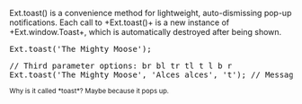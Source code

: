 Ext.toast() is a convenience method for lightweight, auto-dismissing pop-up notifications. Each call to +Ext.toast()+ is a new
instance of +Ext.window.Toast+, which is automatically destroyed after being shown.

<pre class="runnable 160">
Ext.toast('The Mighty Moose');
</pre>

<pre class="runnable 160">
// Third parameter options: br bl tr tl t l b r
Ext.toast('The Mighty Moose', 'Alces alces', 't'); // Message, title, position
</pre>

<small>
Why is it called *toast*? Maybe because it pops up.
</small>